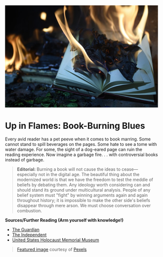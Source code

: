 ![Blazing Books](https://github.com/MMOG77/01-My-Blog/blob/master/Blazing_Books.jpeg)
# Up in Flames: Book-Burning Blues

Every avid reader has a pet peeve when it comes to book marring. Some cannot stand to spill beverages on the pages. Some hate to see a tome with water damage. For some, the sight of a dog-eared page can ruin the reading experience. Now imagine a garbage fire. . . with controversial books instead of garbage.

> **Editorial:** Burning a book will not cause the ideas to cease&mdash;especially not in the digital age. The beautiful thing about the modernized world is that we have the freedom to test the meddle of beliefs by debating them. Any ideology worth considering can and should stand its ground under multicultural analysis. People of any belief system must "fight" by winning arguments again and again throughout history; it is impossible to make the other side's beliefs disappear through mere arson. We must choose conversation over combustion.

**Sources/Further Reading (Arm yourself with knowledge!)**
* [The Guardian](https://www.theguardian.com/books/2010/sep/10/book-burning-quran-history-nazis)
* [The Independent](https://www.independent.co.uk/news/world/americas/burning-the-koran-is-not-radical-says-controversial-american-pastor-terry-jones-as-he-searches-for-9985986.html)
* [United States Holocaust Memorial Museum](https://www.ushmm.org/collections/bibliography/1933-book-burnings#h16)

> [Featured image](https://www.pexels.com/photo/burning-book-page-1474928/) courtesy of [Pexels](https://www.pexels.com/)
